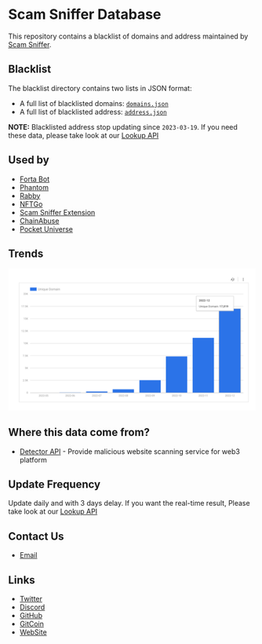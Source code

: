 # Scam Sniffer Database
This repository contains a blacklist of domains and address maintained by [Scam Sniffer](https://scamsniffer.io/?utm_source=database).

## Blacklist

The blacklist directory contains two lists in JSON format:

- A full list of blacklisted domains: [`domains.json`](blacklist/domains.json)
- A full list of blacklisted address: [`address.json`](blacklist/address.json)

**NOTE:**  Blacklisted address stop updating since `2023-03-19`. If you need these data, please take look at our [Lookup API](https://docs.scamsniffer.io/apis/lookup-api)

## Used by
- [Forta Bot](https://explorer.forta.network/bot/0x8badbf2ad65abc3df5b1d9cc388e419d9255ef999fb69aac6bf395646cf01c14)
- [Phantom](https://phantom.app/)
- [Rabby](https://rabby.io/)
- [NFTGo](https://nftgo.io/)
- [Scam Sniffer Extension](https://chrome.google.com/webstore/detail/scam-sniffer/mnkbccinkbalkmmnmbcicdobcmgggmfc)
- [ChainAbuse](https://www.chainabuse.com/)
- [Pocket Universe](https://www.pocketuniverse.app/)

## Trends
![](assets/trends.png)

## Where this data come from?
- [Detector API](https://docs.scamsniffer.io/api/detector-api) - Provide malicious website scanning service for web3 platform

## Update Frequency
Update daily and with 3 days delay. If you want the real-time result, Please take look at our [Lookup API](https://docs.scamsniffer.io/apis/lookup-api)

## Contact Us
- [Email](mailto:fun@scamsniffer.io) 

## Links
- [Twitter](https://twitter.com/realScamSniffer) 
- [Discord](https://discord.com/invite/UfrduBeefK)
- [GitHub](https://github.com/scamsniffer)
- [GitCoin](https://gitcoin.co/grants/6049/scam-sniffer)
- [WebSite](https://scamsniffer.io/?utm_source=git-repo)
